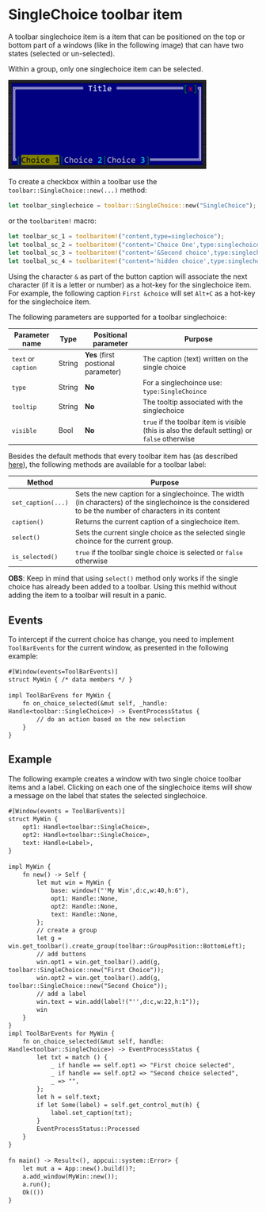 # SingleChoice toolbar item

A toolbar singlechoice item is a item that can be positioned on the top or bottom part of a windows (like in the following image)  that can have two states (selected or un-selected).

Within a group, only one singlechoice item can be selected.

<img src="img/singlechoice.png" width=400/>

To create a checkbox within a toolbar use the `toolbar::SingleChoice::new(...)` method:

```rust
let toolbar_singlechoice = toolbar::SingleChoice::new("SingleChoice");
```

or the `toolbaritem!` macro:

```rust
let toolbar_sc_1 = toolbaritem!("content,type=singlechoice");
let toolbal_sc_2 = toolbaritem!("content='Choice One',type:singlechoice");
let toolbal_sc_3 = toolbaritem!("content='&Second choice',type:singlechoice,tooltip:'a tooltip'");
let toolbal_sc_4 = toolbaritem!("content='hidden choice',type:singlechoice,visible:false");
```


Using the character `&` as part of the button caption will associate the next character (if it is a letter or number) as a hot-key for the singlechoice item. For example, the following caption `First &choice` will set `Alt+C` as a hot-key for the singlechoice item.


The following parameters are supported for a toolbar singlechoice:

| Parameter name      | Type   | Positional parameter                | Purpose                                                                                       |
| ------------------- | ------ | ----------------------------------- | --------------------------------------------------------------------------------------------- |
| `text` or `caption` | String | **Yes** (first postional parameter) | The caption (text) written on the single choice                                               |
| `type`              | String | **No**                              | For a singlechoince use: `type:SingleChoince`                                                 |
| `tooltip`           | String | **No**                              | The tooltip associated with the singlechoice                                                  |
| `visible`           | Bool   | **No**                              | `true` if the toolbar item is visible (this is also the default setting) or `false` otherwise |

Besides the default methods that every toolbar item has (as described [here](../toolbar.md#common-methods)), the following methods are available for a toolbar label:

| Method             | Purpose                                                                                                                                                  |
| ------------------ | -------------------------------------------------------------------------------------------------------------------------------------------------------- |
| `set_caption(...)` | Sets the new caption for a singlechoince. The width (in characters) of the singlechoince is the considered to be the number of characters in its content |
| `caption()`        | Returns the current caption of a singlechoice item.                                                                                                      |
| `select()`         | Sets the current single choice as the selected single choince for the current group.                                                                     |
| `is_selected()`    | `true` if the toolbar single choice is selected or `false` otherwise                                                                                     |

**OBS**: Keep in mind that using `select()` method only works if the single choice has already been added to a toolbar. Using this methid without adding the item to a toolbar will result in a panic.

## Events

To intercept if the current choice has change, you need to implement `ToolBarEvents` for the current window, as presented in the following example:
```rust,no_run
#[Window(events=ToolBarEvents)]
struct MyWin { /* data members */ }

impl ToolBarEvens for MyWin {
    fn on_choice_selected(&mut self, _handle: Handle<toolbar::SingleChoice>) -> EventProcessStatus {
        // do an action based on the new selection
    }
}
```

## Example

The following example creates a window with two single choice toolbar items and a label. Clicking on each one of the singlechoice items will show a message on the label that states the selected singlechoice.


```rust,no_run
#[Window(events = ToolBarEvents)]
struct MyWin {
    opt1: Handle<toolbar::SingleChoice>,
    opt2: Handle<toolbar::SingleChoice>,
    text: Handle<Label>,
}

impl MyWin {
    fn new() -> Self {
        let mut win = MyWin {
            base: window!("'My Win',d:c,w:40,h:6"),
            opt1: Handle::None,
            opt2: Handle::None,
            text: Handle::None,
        };
        // create a group
        let g = win.get_toolbar().create_group(toolbar::GroupPosition::BottomLeft);
        // add buttons
        win.opt1 = win.get_toolbar().add(g, toolbar::SingleChoice::new("First Choice"));
        win.opt2 = win.get_toolbar().add(g, toolbar::SingleChoice::new("Second Choice"));
        // add a label
        win.text = win.add(label!("'',d:c,w:22,h:1"));
        win
    }
}
impl ToolBarEvents for MyWin {
    fn on_choice_selected(&mut self, handle: Handle<toolbar::SingleChoice>) -> EventProcessStatus {
        let txt = match () {
            _ if handle == self.opt1 => "First choice selected",
            _ if handle == self.opt2 => "Second choice selected",
            _ => "",
        };
        let h = self.text;
        if let Some(label) = self.get_control_mut(h) {
            label.set_caption(txt);
        }
        EventProcessStatus::Processed
    }
}

fn main() -> Result<(), appcui::system::Error> {
    let mut a = App::new().build()?;
    a.add_window(MyWin::new());
    a.run();
    Ok(())
}

```